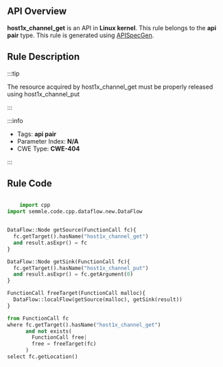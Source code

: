 ---
---


## API Overview
**host1x_channel_get** is an API in **Linux kernel**. This rule belongs to the **api pair** type. This rule is generated using [APISpecGen](../../tools/APISpecGen).
## Rule Description

:::tip

The resource acquired by host1x_channel_get must be properly released using host1x_channel_put

:::

:::info

- Tags: **api pair**
- Parameter Index: **N/A**
- CWE Type: **CWE-404**

:::

## Rule Code
```python

    import cpp
import semmle.code.cpp.dataflow.new.DataFlow


DataFlow::Node getSource(FunctionCall fc){
  fc.getTarget().hasName("host1x_channel_get")
  and result.asExpr() = fc
}

DataFlow::Node getSink(FunctionCall fc){
  fc.getTarget().hasName("host1x_channel_put")
  and result.asExpr() = fc.getArgument(0)
}

FunctionCall freeTarget(FunctionCall malloc){
  DataFlow::localFlow(getSource(malloc), getSink(result))
}

from FunctionCall fc
where fc.getTarget().hasName("host1x_channel_get")
      and not exists(
        FunctionCall free| 
        free = freeTarget(fc)
      )
select fc.getLocation()

    
```